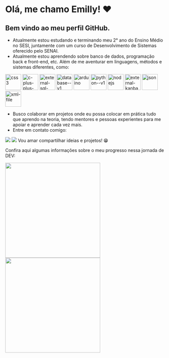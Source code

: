 # Olá, me chamo Emilly! ❤️
## Bem vindo ao meu perfil GitHub.

- Atualmente estou estudando e terminando meu 2° ano do Ensino Médio no SESI, juntamente com um curso de Desenvolvimento de Sistemas oferecido pelo SENAI. 
- Atualmente estou aprendendo sobre banco de dados, programação back e front-end, etc. Além de me aventurar em linguagens, métodos e sistemas diferentes, como:

<img width="50" height="50" src="https://img.icons8.com/ios-filled/50/22C3E6/css3.png" alt="css3"/>    <img width="50" height="50" src="https://img.icons8.com/ios-filled/50/22C3E6/c-plus-plus-logo.png" alt="c-plus-plus-logo"/>    <img width="50" height="50" src="https://img.icons8.com/external-outline-juicy-fish/60/22C3E6/external-sql-coding-and-development-outline-outline-juicy-fish.png" alt="external-sql-coding-and-development-outline-outline-juicy-fish"/>    <img width="50" height="50" src="https://img.icons8.com/ios/50/22C3E6/database--v1.png" alt="database--v1"/>    <img width="50" height="50" src="https://img.icons8.com/ios/50/22C3E6/arduino.png" alt="arduino"/>    <img width="50" height="50" src="https://img.icons8.com/ios/50/22C3E6/python--v1.png" alt="python--v1"/>    <img width="50" height="50" src="https://img.icons8.com/windows/32/22C3E6/nodejs.png" alt="nodejs"/>    <img width="50" height="50" src="https://img.icons8.com/external-outline-black-m-oki-orlando/32/22C3E6/external-kanban-product-management-outline-outline-black-m-oki-orlando.png" alt="external-kanban-product-management-outline-outline-black-m-oki-orlando"/>    <img width="50" height="50" src="https://img.icons8.com/ios/50/22C3E6/json.png" alt="json"/>    <img width="50" height="50" src="https://img.icons8.com/wired/64/22C3E6/xml-file.png" alt="xml-file"/>

- Busco colaborar em projetos onde eu possa colocar em prática tudo que aprendo na teoria, tendo mentores e pessoas experientes para me apoiar e aprender cada vez mais.
- Entre em contato comigo:

<a href = "mailto:emillyraissa.nascimento2009@gmail.com"><img loading="lazy" src="https://img.shields.io/badge/Gmail-D14836?style=for-the-badge&logo=gmail&logoColor=white" target="_blank"></a> 
<a href = "https://wa.me/5518991057618?text=Oii,+gostei+muito+do+seu+perfil+no+GitHub,+podemos+conversar+sobre?"> <img loading="lazy" src="https://portais.univasf.edu.br/programadegestao/imagens/icon-whatsapp.png/@@images/image.png" target="_blank"></a>
Vou amar compartilhar ideias e projetos! 😁

Confira aqui algumas informações sobre o meu progresso nessa jornada de DEV:

<div>
<a href="https://github.com/Emy-Nascimento07">
<img width='300' height='300' loading="lazy" height="180em" src="https://github-readme-stats.vercel.app/api/top-langs/?username=Emy-Nascimento07&layout=compact&langs_count=7&theme=dracula"/>
<img width='300' height='300' loading="lazy" height="180em" src="https://github-readme-stats.vercel.app/api?username=Emy-Nascimento07&show_icons=true&theme=dracula&include_all_commits=true&count_private=true"/>
</div>
